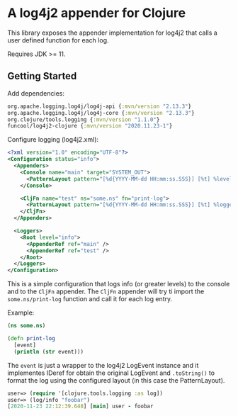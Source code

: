# A log4j2 appender for Clojure

This library exposes the appender implementation for log4j2 that calls
a user defined function for each log.

Requires JDK >= 11.

## Getting Started ##

Add dependencies:

```clojure
org.apache.logging.log4j/log4j-api {:mvn/version "2.13.3"}
org.apache.logging.log4j/log4j-core {:mvn/version "2.13.3"}
org.clojure/tools.logging {:mvn/version "1.1.0"}
funcool/log4j2-clojure {:mvn/version "2020.11.23-1"}
```

Configure logging (log4j2.xml):

```xml
<?xml version="1.0" encoding="UTF-8"?>
<Configuration status="info">
  <Appenders>
    <Console name="main" target="SYSTEM_OUT">
      <PatternLayout pattern="[%d{YYYY-MM-dd HH:mm:ss.SSS}] [%t] %level{length=1} %logger{36} - %msg%n"/>
    </Console>

    <CljFn name="test" ns="some.ns" fn="print-log">
      <PatternLayout pattern="[%d{YYYY-MM-dd HH:mm:ss.SSS}] [%t] %logger{36} - %msg%n"/>
    </CljFn>
  </Appenders>

  <Loggers>
    <Root level="info">
      <AppenderRef ref="main" />
      <AppenderRef ref="test" />
    </Root>
  </Loggers>
</Configuration>
```

This is a simple configuration that logs info (or greater levels) to
the console and to the `CljFn` appender. The `CljFn` appender will try
ti import the `some.ns/print-log` function and call it for each log
entry.

Example:

```clojure
(ns some.ns)

(defn print-log
  [event]
  (println (str event)))
```

The `event` is just a wrapper to the log4j2 LogEvent instance and it implementes IDeref
for obtain the original LogEvent and `.toString()` to format the log using the configured
layout (in this case the PatternLayout).

```clojure
user=> (require '[clojure.tools.logging :as log])
user=> (log/info "foobar")
[2020-11-23 22:12:39.648] [main] user - foobar
```
